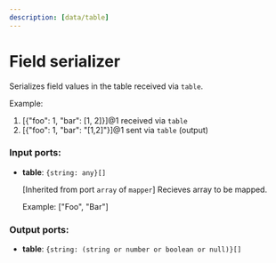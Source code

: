 ```yaml
---
description: [data/table]
---
```


# Field serializer

Serializes field values in the table received via `table`.

Example:
1. [{"foo": 1, "bar": [1, 2]}]@1 received via `table`
2. [{"foo": 1, "bar": "[1,2]"}]@1 sent via `table` (output)

### Input ports:

* __table__: `{string: any}[]`

    [Inherited from port `array` of `mapper`] 
    Recieves array to be mapped.
    
    Example:
    ["Foo", "Bar"]

### Output ports:

* __table__: `{string: (string or number or boolean or null)}[]`

